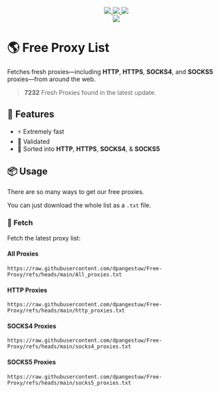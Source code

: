 <p align="center">
  <a href="https://raw.githubusercontent.com/dpangestuw/Free-Proxy/refs/heads/main/http_proxies.txt">
    <img src="https://img.shields.io/badge/Http_Proxies-3366-blue">
</a> <a href="https://raw.githubusercontent.com/dpangestuw/Free-Proxy/refs/heads/main/socks4_proxies.txt">
    <img src="https://img.shields.io/badge/Socks4_Proxies-2389-blue">
</a> <a href="https://raw.githubusercontent.com/dpangestuw/Free-Proxy/refs/heads/main/socks5_proxies.txt">
    <img src="https://img.shields.io/badge/Socks5_Proxies-1477-blue">
</a>
  <br>
  <a href="https://raw.githubusercontent.com/dpangestuw/Free-Proxy/refs/heads/main/All_proxies.txt">
    <img src="https://img.shields.io/badge/All_Proxies-7232-success">
</a> <br>
</p>

# 🌎 Free Proxy List
Fetches fresh proxies—including **HTTP**, **HTTPS**, **SOCKS4**, and **SOCKS5** proxies—from around the web.
> **7232** Fresh Proxies found in the latest update.

## 🎯 Features
* ⚡ Extremely fast
* 📝 Validated
* 📓 Sorted into **HTTP**, **HTTPS**, **SOCKS4**, & **SOCKS5**

## 📦 Usage
There are so many ways to get our free proxies.

You can just download the whole list as a `.txt` file.

### 🔑 Fetch
Fetch the latest proxy list:

#### All Proxies
```shell
https://raw.githubusercontent.com/dpangestuw/Free-Proxy/refs/heads/main/All_proxies.txt
```


#### HTTP Proxies
```shell
https://raw.githubusercontent.com/dpangestuw/Free-Proxy/refs/heads/main/http_proxies.txt
```


#### SOCKS4 Proxies
```shell
https://raw.githubusercontent.com/dpangestuw/Free-Proxy/refs/heads/main/socks4_proxies.txt
```


#### SOCKS5 Proxies
```shell
https://raw.githubusercontent.com/dpangestuw/Free-Proxy/refs/heads/main/socks5_proxies.txt
```

